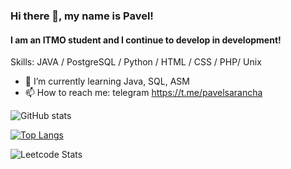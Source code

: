 ### Hi there 👋, my name is Pavel!
#### I am an ITMO student and I continue to develop in development!

Skills: JAVA / PostgreSQL / Python / HTML / CSS / PHP/ Unix

- 🌱 I’m currently learning Java, SQL, ASM 
- 📫 How to reach me: telegram https://t.me/pavelsarancha 


![GitHub stats](https://github-readme-stats.vercel.app/api?username=PaulLocust&theme=great-gatsby&show_icons=true) 

[![Top Langs](https://github-readme-stats.vercel.app/api/top-langs/?username=PaulLocust&theme=great-gatsby)](https://github.com/anuraghazra/github-readme-stats)

![Leetcode Stats](https://leetcard.jacoblin.cool/PaulLocust?ext=activity)



